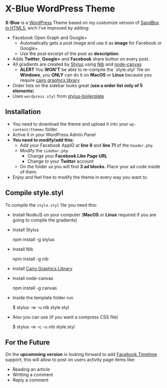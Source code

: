 # X-Blue WordPress Theme #
**X-Blue** is a [WordPress](http://www.wordpress.org/) Theme based on my customize version of [SandBox in HTML5](https://github.com/ikcam/Sandbox-HTML5), wich I've improved by adding:

* Facebook Open Graph and Google+
	* Automatically gets a post image and use it as **image** for Facebook or Google+.
	* Use the post excerpt of the post as **description**.
* Adds **Twitter**, **Google+** and **Facebook** share button on every post.
* All gradients are created by [Stylus](https://github.com/LearnBoost/stylus) using [Nib](https://github.com/visionmedia/nib) and [node-canvas](https://github.com/learnboost/node-canvas)
	* **ALERT** You **WON'T** be able to re-compile the ´style.styl´ file on **Windows**, you **ONLY** can do it on **MacOS** or **Linux** because you require [cairo graphics library](http://cairographics.org/download/)
* Order lists on the sidebar looks great (**use a order list only of 5 elements**)
* Uses `wordpress.styl` from [stylus-boilerplate](https://github.com/neojp/stylus-boilerplate)

## Installation ##
* You need to download the theme and upload it into your `wp-content/themes` folder
* Active it in your WordPress Admin Panel
* **You need to modify/add this:**
	* Add your Facebook AppID at **line 9** and **line 71** of the `header.php`
	* Modify the `sidebar.php`
		* Change your **Facebook Like Page URL**
		* Change to your **Twitter** account
	* On the folder `ad` you will find **3 ad blocks**. Place your ad code inside of them.
* Enjoy and feel free to modify the theme in every way you want to.

## Compile style.styl ##
To compile the `style.styl` file you need this:

* Install NodeJS on your computer (**MacOS** or **Linux** required if you are going to compile the gradients)
* Install Stylus

	npm install -g stylus

* Install Nib

	npm install -g nib

* Install [Cairo Graphics Library](http://cairographics.org/download/)
* Install node-canvas

	npm install -g canvas

* Inside the template folder run

	$ stylus -w -u nib style.styl

* Also you can use (if you want a compress CSS file)

	$ stylus -w -c -u nib style.styl


## For the Future ##
On the **upcomming version** in looking forward to add [Facebook Timelime](http://facebook.com/about/timeline) support, this will allow to post on users activity page items like:

* Reading an article
* Writting a comment
* Reply a comment